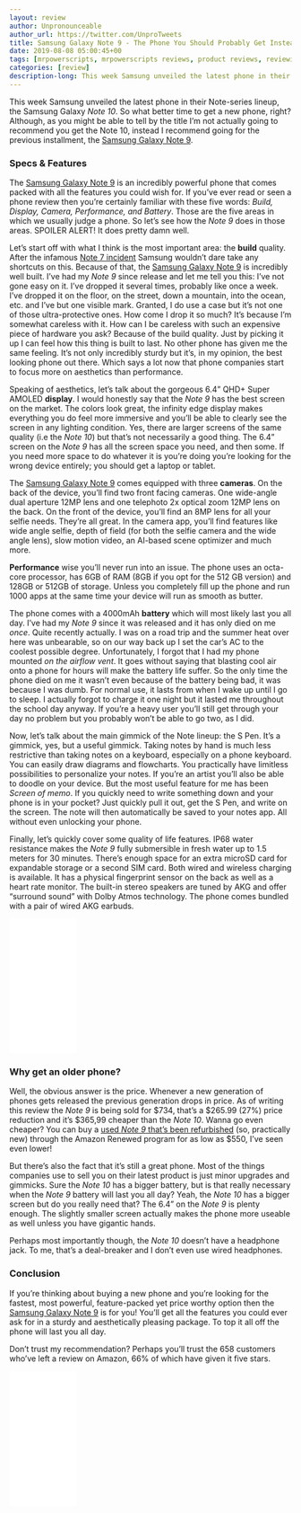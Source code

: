 ```yaml
---
layout: review
author: Unpronounceable
author_url: https://twitter.com/UnproTweets
title: Samsung Galaxy Note 9 - The Phone You Should Probably Get Instead - Review
date: 2019-08-08 05:00:45+00
tags: [mrpowerscripts, mrpowerscripts reviews, product reviews, reviewing amazon products, amazon product]
categories: [review]
description-long: This week Samsung unveiled the latest phone in their Note-series lineup, the Samsung Galaxy *Note 10*. So what better time to get a new phone, right? Although, as you might be able to tell by the title I’m not actually going to recommend you get the Note 10, instead I recommend going for the previous installment, the Samsung Galaxy Note 9.
---
```


This week Samsung unveiled the latest phone in their Note-series lineup, the Samsung Galaxy *Note 10*. So what better time to get a new phone, right? Although, as you might be able to tell by the title I’m not actually going to recommend you get the Note 10, instead I recommend going for the previous installment, the [Samsung Galaxy Note 9](https://www.amazon.com/Samsung-Galaxy-Factory-Unlocked-Warranty/dp/B07FZH9BGV/ref=as_li_ss_tl?ref_=bl_dp_s_web_2530342011&th=1&linkCode=ll1&tag=mrpowerscript-20&linkId=907b89a1ba5c004f9034536c88340382&language=en_US). 

### Specs & Features

The [Samsung Galaxy Note 9](https://www.amazon.com/Samsung-Galaxy-Factory-Unlocked-Warranty/dp/B07FZH9BGV/ref=as_li_ss_tl?ref_=bl_dp_s_web_2530342011&th=1&linkCode=ll1&tag=mrpowerscript-20&linkId=907b89a1ba5c004f9034536c88340382&language=en_US) is an incredibly powerful phone that comes packed with all the features you could wish for. If you’ve ever read or seen a phone review then you’re certainly familiar with these five words: *Build, Display, Camera, Performance, and Battery*. Those are the five areas in which we usually judge a phone. So let’s see how the *Note 9* does in those areas. SPOILER ALERT! It does pretty damn well.

Let’s start off with what I think is the most important area: the **build** quality. After the infamous [Note 7 incident](https://www.bbc.com/news/business-38714461) Samsung wouldn’t dare take any shortcuts on this. Because of that, the [Samsung Galaxy Note 9](https://www.amazon.com/Samsung-Galaxy-Factory-Unlocked-Warranty/dp/B07FZH9BGV/ref=as_li_ss_tl?ref_=bl_dp_s_web_2530342011&th=1&linkCode=ll1&tag=mrpowerscript-20&linkId=907b89a1ba5c004f9034536c88340382&language=en_US) is incredibly well built. I’ve had my *Note 9* since release and let me tell you this: I’ve not gone easy on it. I’ve dropped it several times, probably like once a week. I’ve dropped it on the floor, on the street, down a mountain, into the ocean, etc. and I’ve but one visible mark. Granted, I do use a case but it’s not one of those ultra-protective ones. How come I drop it so much? It’s because I’m somewhat careless with it. How can I be careless with such an expensive piece of hardware you ask? Because of the build quality. Just by picking it up I can feel how this thing is built to last. No other phone has given me the same feeling. It’s not only incredibly sturdy but it’s, in my opinion, the best looking phone out there. Which says a lot now that phone companies start to focus more on aesthetics than performance.

Speaking of aesthetics, let’s talk about the gorgeous 6.4” QHD+ Super AMOLED **display**. I would honestly say that the *Note 9* has the best screen on the market. The colors look great, the infinity edge display makes everything you do feel more immersive and you’ll be able to clearly see the screen in any lighting condition. Yes, there are larger screens of the same quality (i.e the *Note 10*) but that’s not necessarily a good thing. The 6.4” screen on the *Note 9* has all the screen space you need, and then some. If you need more space to do whatever it is you’re doing you’re looking for the wrong device entirely; you should get a laptop or tablet. 

The [Samsung Galaxy Note 9](https://www.amazon.com/Samsung-Galaxy-Factory-Unlocked-Warranty/dp/B07FZH9BGV/ref=as_li_ss_tl?ref_=bl_dp_s_web_2530342011&th=1&linkCode=ll1&tag=mrpowerscript-20&linkId=907b89a1ba5c004f9034536c88340382&language=en_US) comes equipped with three **cameras**. On the back of the device, you’ll find two front facing cameras. One wide-angle dual aperture 12MP lens and one telephoto 2x optical zoom 12MP lens on the back. On the front of the device, you’ll find an 8MP lens for all your selfie needs. They’re all great. In the camera app, you’ll find features like wide angle selfie, depth of field (for both the selfie camera and the wide angle lens), slow motion video, an AI-based scene optimizer and much more.

**Performance** wise you’ll never run into an issue. The phone uses an octa-core processor, has 6GB of RAM (8GB if you opt for the 512 GB version) and 128GB or 512GB of storage. Unless you completely fill up the phone and run 1000 apps at the same time your device will run as smooth as butter.

The phone comes with a 4000mAh **battery** which will most likely last you all day. I’ve had my *Note 9* since it was released and it has only died on me *once*. Quite recently actually. I was on a road trip and the summer heat over here was unbearable, so on our way back up I set the car’s AC to the coolest possible degree. Unfortunately, I forgot that I had my phone mounted *on the airflow vent*. It goes without saying that blasting cool air onto a phone for hours will make the battery life suffer. So the only time the phone died on me it wasn’t even because of the battery being bad, it was because I was dumb. For normal use, it lasts from when I wake up until I go to sleep. I actually forgot to charge it one night but it lasted me throughout the school day anyway. If you’re a heavy user you’ll still get through your day no problem but you probably won’t be able to go two, as I did.

Now, let’s talk about the main gimmick of the Note lineup: the S Pen. It’s a gimmick, yes, but a useful gimmick. Taking notes by hand is much less restrictive than taking notes on a keyboard, especially on a phone keyboard. You can easily draw diagrams and flowcharts. You practically have limitless possibilities to personalize your notes. If you’re an artist you’ll also be able to doodle on your device. But the most useful feature for me has been *Screen of memo*. If you quickly need to write something down and your phone is in your pocket? Just quickly pull it out, get the S Pen, and write on the screen. The note will then automatically be saved to your notes app. All without even unlocking your phone.

Finally, let’s quickly cover some quality of life features. IP68 water resistance makes the *Note 9* fully submersible in fresh water up to 1.5 meters for 30 minutes. There’s enough space for an extra microSD card for expandable storage or a second SIM card. Both wired and wireless charging is available. It has a physical fingerprint sensor on the back as well as a heart rate monitor. The built-in stereo speakers are tuned by AKG and offer “surround sound” with Dolby Atmos technology. The phone comes bundled with a pair of wired AKG earbuds.

<iframe style="width:120px;height:240px;" marginwidth="0" marginheight="0" scrolling="no" frameborder="0" src="//ws-na.amazon-adsystem.com/widgets/q?ServiceVersion=20070822&OneJS=1&Operation=GetAdHtml&MarketPlace=US&source=ss&ref=as_ss_li_til&ad_type=product_link&tracking_id=mrpowerscript-20&language=en_US&marketplace=amazon&region=US&placement=B07FZH9BGV&asins=B07FZH9BGV&linkId=31e89956cd6d7aaa999b7eb13452be71&show_border=true&link_opens_in_new_window=true"></iframe>

### Why get an older phone?

Well, the obvious answer is the price. Whenever a new generation of phones gets released the previous generation drops in price. As of writing this review the *Note 9* is being sold for $734, that’s a $265.99 (27%) price reduction and it’s $365,99 cheaper than the *Note 10*. Wanna go even cheaper? You can buy a [used *Note 9* that’s been refurbished](https://amzn.to/31oiVZq) (so, practically new) through the Amazon Renewed program for as low as $550, I’ve seen even lower!

But there’s also the fact that it’s still a great phone. Most of the things companies use to sell you on their latest product is just minor upgrades and gimmicks. Sure the *Note 10* has a bigger battery, but is that really necessary when the *Note 9* battery will last you all day? Yeah, the *Note 10* has a bigger screen but do you really need that? The 6.4” on the *Note 9* is plenty enough. The slightly smaller screen actually makes the phone more useable as well unless you have gigantic hands.

Perhaps most importantly though, the *Note 10* doesn’t have a headphone jack. To me, that’s a deal-breaker and I don’t even use wired headphones.

### Conclusion

If you’re thinking about buying a new phone and you’re looking for the fastest, most powerful, feature-packed yet price worthy option then the [Samsung Galaxy Note 9](https://www.amazon.com/Samsung-Galaxy-Factory-Unlocked-Warranty/dp/B07FZH9BGV/ref=as_li_ss_tl?ref_=bl_dp_s_web_2530342011&th=1&linkCode=ll1&tag=mrpowerscript-20&linkId=907b89a1ba5c004f9034536c88340382&language=en_US) is for you! You’ll get all the features you could ever ask for in a sturdy and aesthetically pleasing package. To top it all off the phone will last you all day.

Don’t trust my recommendation? Perhaps you’ll trust the 658 customers who’ve left a review on Amazon, 66% of which have given it five stars.

<iframe style="width:120px;height:240px;" marginwidth="0" marginheight="0" scrolling="no" frameborder="0" src="//ws-na.amazon-adsystem.com/widgets/q?ServiceVersion=20070822&OneJS=1&Operation=GetAdHtml&MarketPlace=US&source=ss&ref=as_ss_li_til&ad_type=product_link&tracking_id=mrpowerscript-20&language=en_US&marketplace=amazon&region=US&placement=B07FZH9BGV&asins=B07FZH9BGV&linkId=31e89956cd6d7aaa999b7eb13452be71&show_border=true&link_opens_in_new_window=true"></iframe>
